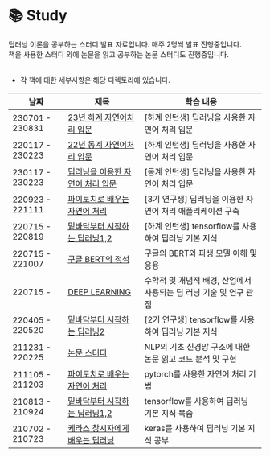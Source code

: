 📚 Study
====================
딥러닝 이론을 공부하는 스터디 발표 자료입니다. 매주 2명씩 발표 진행중입니다. <br>
책을 사용한 스터디 외에 논문을 읽고 공부하는 논문 스터디도 진행중입니다. <br>
<br>

- 각 책에 대한 세부사항은 해당  디렉토리에 있습니다.

|날짜|제목|학습 내용|
|----|----|----|
|230701 - 230831|[23년 하계 자연어처리 입문](https://github.com/ssu-humane/Study/tree/main/23년하계딥러닝을이용한자연어처리입문/)|[하계 인턴생] 딥러닝을 사용한 자연어 처리 입문 |
|220117 - 230223|[22년 동계 자연어처리 입문](https://github.com/ssu-humane/Study/tree/main/%EB%94%A5%EB%9F%AC%EB%8B%9D%EC%9D%84%20%EC%9D%B4%EC%9A%A9%ED%95%9C%20%EC%9E%90%EC%97%B0%EC%96%B4%20%EC%B2%98%EB%A6%AC%20%EC%9E%85%EB%AC%B8)|[하계 인턴생] 딥러닝을 사용한 자연어 처리 입문 |
|230117 - 230223|[딥러닝을 이용한 자연어 처리 입문](https://github.com/ssu-humane/Study/tree/main/%EB%94%A5%EB%9F%AC%EB%8B%9D%EC%9D%84%20%EC%9D%B4%EC%9A%A9%ED%95%9C%20%EC%9E%90%EC%97%B0%EC%96%B4%20%EC%B2%98%EB%A6%AC%20%EC%9E%85%EB%AC%B8)|[동계 인턴생] 딥러닝을 사용한 자연어 처리 입문 |
|220923 - 221111|[파이토치로 배우는 자연어 처리](https://github.com/ssu-humane/Study/tree/main/%ED%8C%8C%EC%9D%B4%ED%86%A0%EC%B9%98%EB%A1%9C%20%EB%B0%B0%EC%9A%B0%EB%8A%94%20%EC%9E%90%EC%97%B0%EC%96%B4%20%EC%B2%98%EB%A6%AC)|[3기 연구생] 딥러닝을 이용한 자연어 처리 애플리케이션 구축 |
|220715 - 220819|[밑바닥부터 시작하는 딥러닝1,2](https://github.com/ssu-humane/Study/tree/main/%EB%B0%91%EB%B0%94%EB%8B%A5%EB%B6%80%ED%84%B0%20%EC%8B%9C%EC%9E%91%ED%95%98%EB%8A%94%20%EB%94%A5%EB%9F%AC%EB%8B%9D)|[하계 인턴생] tensorflow를 사용하여 딥러닝 기본 지식 |
|220715 - 221007|[구글 BERT의 정석](https://github.com/ssu-humane/Study/tree/main/%EA%B5%AC%EA%B8%80%20BERT%EC%9D%98%20%EC%A0%95%EC%84%9D)|구글의 BERT와 파생 모델 이해 및 응용 |
|220715 - |[DEEP LEARNING](https://github.com/ssu-humane/Study/tree/main/DEEP%20LEARNING)|수학적 및 개념적 배경, 산업에서 사용되는 딥 러닝 기술 및 연구 관점 |
|220405 - 220520|[밑바닥부터 시작하는 딥러닝2](https://github.com/ssu-humane/Study/tree/main/%EB%B0%91%EB%B0%94%EB%8B%A5%EB%B6%80%ED%84%B0%20%EC%8B%9C%EC%9E%91%ED%95%98%EB%8A%94%20%EB%94%A5%EB%9F%AC%EB%8B%9D)|[2기 연구생] tensorflow를 사용하여 딥러닝 기본 지식 |
|211231 - 220225|[논문 스터디](https://github.com/ssu-humane/Study/tree/main/%EB%85%BC%EB%AC%B8%20%EC%8A%A4%ED%84%B0%EB%94%94)|NLP의 기초 신경망 구조에 대한 논문 읽고 코드 분석 및 구현|
|211105 - 211203|[파이토치로 배우는 자연어 처리](https://github.com/ssu-humane/Study/tree/main/%ED%8C%8C%EC%9D%B4%ED%86%A0%EC%B9%98%EB%A1%9C%20%EB%B0%B0%EC%9A%B0%EB%8A%94%20%EC%9E%90%EC%97%B0%EC%96%B4%20%EC%B2%98%EB%A6%AC)|pytorch를 사용한 자연어 처리 기법|
|210813 - 210924|[밑바닥부터 시작하는 딥러닝1,2](https://github.com/ssu-humane/Study/tree/main/%EB%B0%91%EB%B0%94%EB%8B%A5%EB%B6%80%ED%84%B0%20%EC%8B%9C%EC%9E%91%ED%95%98%EB%8A%94%20%EB%94%A5%EB%9F%AC%EB%8B%9D)|tensorflow를 사용하여 딥러닝 기본 지식 복습|
|210702 - 210723|[케라스 창시자에게 배우는 딥러닝](https://github.com/ssu-humane/Study/tree/main/%EC%BC%80%EB%9D%BC%EC%8A%A4%20%EC%B0%BD%EC%8B%9C%EC%9E%90%EC%97%90%EA%B2%8C%20%EB%B0%B0%EC%9A%B0%EB%8A%94%20%EB%94%A5%EB%9F%AC%EB%8B%9D)| keras를 사용하여 딥러닝 기본 지식 공부|
